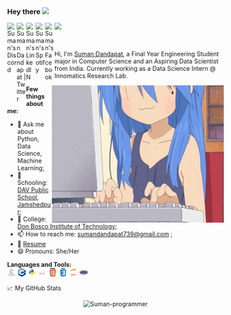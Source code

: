 ### Hey there <img src="https://media.giphy.com/media/hvRJCLFzcasrR4ia7z/giphy.gif" width="25px">
<a href="https://discordapp.com/users/770702288423092274">
  <img align="left" alt="Suman's Discord" width="22px" src="https://raw.githubusercontent.com/peterthehan/peterthehan/master/assets/discord.svg" />
</a>
<a href="https://twitter.com/sumandandapat73">
  <img align="left" alt="Suman Dandapat | Twitter" width="22px" src="https://raw.githubusercontent.com/peterthehan/peterthehan/master/assets/twitter.svg" />
</a>
<a href="https://www.linkedin.com/in/dandapatsuman/">
  <img align="left" alt="Suman's LinkedIN" width="22px" src="https://raw.githubusercontent.com/peterthehan/peterthehan/master/assets/linkedin.svg" />
</a>
<a href="https://open.spotify.com/user/31ssfokl47g5wffji2halz3s3aqe">
  <img align="left" alt="Suman's Spotify" width="22px" src="https://raw.githubusercontent.com/peterthehan/peterthehan/master/assets/spotify.svg" />
</a>
<a href="https://www.facebook.com/sumi.dandapat/">
  <img align="left" alt="Suman's Facebook" width="22px" src="https://github.com/peterthehan/peterthehan/blob/master/assets/facebook.svg" />
</a>


![](https://visitor-badge.glitch.me/badge?page_id=Suman-programmer.Suman-programmer)

<br />

Hi, I'm [Suman Dandapat](https://www.instagram.com/_.sumandandapat._/), a Final Year Engineering Student major in Computer Science and an Aspiring Data Scientist from India.
Currently working as a Data Science Intern @ Innomatics Research Lab.
 
<img align="right" alt="GIF" src="https://github.com/Suman-programmer/Suman-programmer/blob/main/code.gif" width="400" height="320" />

**Few things about me:** 
- 💬 Ask me about Python, Data Science, Machine Learning;
- 🌱 Schooling: [DAV Public School, Jamshedpur](http://davnitjsr.org/);
- 🏢 College: [Don Bosco Institute of Technology](https://donboscobangalore.education/);
- 📫 How to reach me: sumandandapat739@gmail.com ;
- 📝 [Resume](https://drive.google.com/file/d/1Lx4qTTuMMHOckDdlvGGVqe4gP8YiTvxL/view?usp=sharing)
- 😄 Pronouns: She/Her

**Languages and Tools:** <br>
<code><img height="20" src="https://raw.githubusercontent.com/github/explore/80688e429a7d4ef2fca1e82350fe8e3517d3494d/topics/c/c.png"></code>
<code><img height="20" src="https://raw.githubusercontent.com/github/explore/80688e429a7d4ef2fca1e82350fe8e3517d3494d/topics/cpp/cpp.png"></code>
<code><img height="20" src="https://raw.githubusercontent.com/github/explore/80688e429a7d4ef2fca1e82350fe8e3517d3494d/topics/python/python.png"></code>
<code><img height="20" src="https://raw.githubusercontent.com/github/explore/80688e429a7d4ef2fca1e82350fe8e3517d3494d/topics/mysql/mysql.png"></code>
<code><img height="20" src="https://raw.githubusercontent.com/github/explore/80688e429a7d4ef2fca1e82350fe8e3517d3494d/topics/html/html.png"></code>
<code><img height="20" src="https://raw.githubusercontent.com/github/explore/80688e429a7d4ef2fca1e82350fe8e3517d3494d/topics/css/css.png"></code>
<code><img height="20" src="https://raw.githubusercontent.com/github/explore/80688e429a7d4ef2fca1e82350fe8e3517d3494d/topics/jupyter-notebook/jupyter-notebook.png"></code>
<code><img height="20" src="https://raw.githubusercontent.com/github/explore/80688e429a7d4ef2fca1e82350fe8e3517d3494d/topics/php/php.png"></code>


📈 My GitHub Stats

<p align="center"> <img src="https://github-readme-stats.vercel.app/api?username=Suman-programmer&show_icons=true&theme=gotham" alt="Suman-programmer" />



